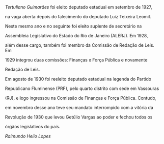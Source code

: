 

*Tertuliano Guimarães* foi eleito deputado estadual em setembro de 1927,

na vaga aberta depois do falecimento do deputado Luiz Teixeira Leomil.

Neste mesmo ano e no seguinte foi eleito suplente de secretário na

Assembleia Legislativo do Estado do Rio de Janeiro (ALERJ). Em 1928,

além desse cargo, também foi membro da Comissão de Redação de Leis. Em

1929 integrou duas comissões: Finanças e Força Pública e novamente

Redação de Leis.



Em agosto de 1930 foi reeleito deputado estadual na legenda do Partido

Republicano Fluminense (PRF), pelo quarto distrito com sede em Vassouras

(RJ), e logo ingressou na Comissão de Finanças e Força Pública. Contudo,

em novembro desse ano teve seu mandato interrompido com a vitória da

Revolução de 1930 que levou Getúlio Vargas ao poder e fechou todos os

órgãos legislativos do país.



*Raimundo Helio Lopes*




